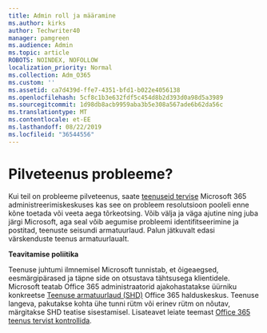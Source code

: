 ```yaml
---
title: Admin roll ja määramine
ms.author: kirks
author: Techwriter40
manager: pamgreen
ms.audience: Admin
ms.topic: article
ROBOTS: NOINDEX, NOFOLLOW
localization_priority: Normal
ms.collection: Adm_O365
ms.custom: ''
ms.assetid: ca7d439d-ffe7-4351-bfd1-b022e4056138
ms.openlocfilehash: 5cf8c1b3e632fdf5c454d8b2d393d0a98d5a3989
ms.sourcegitcommit: 1d98db8acb9959aba3b5e308a567ade6b62da56c
ms.translationtype: MT
ms.contentlocale: et-EE
ms.lasthandoff: 08/22/2019
ms.locfileid: "36544556"
---
```

# <a name="experiencing-problems-with-a-cloud-service"></a>Pilveteenus probleeme?

Kui teil on probleeme pilveteenus, saate [teenuseid tervise](https://admin.microsoft.com/AdminPortal/Home#/servicehealth) Microsoft 365 administreerimiskeskuses kas see on probleem resolutsioon pooleli enne kõne toetada või veeta aega tõrkeotsing. Võib välja ja väga ajutine ning juba järgi Microsoft, aga seal võib aegumise probleemi identifitseerimine ja postitad, teenuste seisundi armatuurlaud. Palun jätkuvalt edasi värskenduste teenus armatuurlaualt.

**Teavitamise poliitika**

Teenuse juhtumi ilmnemisel Microsoft tunnistab, et õigeaegsed, eesmärgipärased ja täpne side on otsustava tähtsusega klientidele. Microsoft teatab Office 365 administraatorid ajakohastatakse üürniku konkreetse [Teenuse armatuurlaud (SHD)](https://admin.microsoft.com/AdminPortal/Home#/servicehealth) Office 365 halduskeskus. Teenuse langeva, pakutakse kohta ühe tunni rütm või erinev rütm on nõutav, märgitakse SHD teatise sisestamisel. Lisateavet leiate teemast [Office 365 teenus tervist kontrollida](https://docs.microsoft.com/office365/enterprise/view-service-health).

